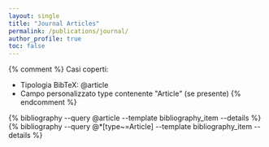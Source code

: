 ```yaml
---
layout: single
title: "Journal Articles"
permalink: /publications/journal/
author_profile: true
toc: false
---
```


{% comment %} 
Casi coperti:
- Tipologia BibTeX: @article
- Campo personalizzato type contenente "Article" (se presente)
{% endcomment %}

{% bibliography --query @article --template bibliography_item --details %}
{% bibliography --query @*[type~=Article] --template bibliography_item --details %}